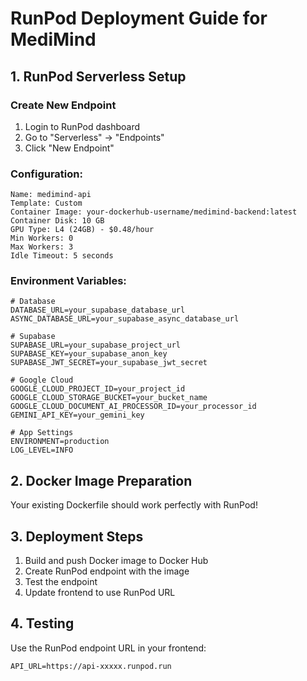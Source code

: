 # RunPod Deployment Guide for MediMind

## 1. RunPod Serverless Setup

### Create New Endpoint
1. Login to RunPod dashboard
2. Go to "Serverless" → "Endpoints"
3. Click "New Endpoint"

### Configuration:
```
Name: medimind-api
Template: Custom
Container Image: your-dockerhub-username/medimind-backend:latest
Container Disk: 10 GB
GPU Type: L4 (24GB) - $0.48/hour
Min Workers: 0
Max Workers: 3
Idle Timeout: 5 seconds
```

### Environment Variables:
```
# Database
DATABASE_URL=your_supabase_database_url
ASYNC_DATABASE_URL=your_supabase_async_database_url

# Supabase
SUPABASE_URL=your_supabase_project_url
SUPABASE_KEY=your_supabase_anon_key
SUPABASE_JWT_SECRET=your_supabase_jwt_secret

# Google Cloud
GOOGLE_CLOUD_PROJECT_ID=your_project_id
GOOGLE_CLOUD_STORAGE_BUCKET=your_bucket_name
GOOGLE_CLOUD_DOCUMENT_AI_PROCESSOR_ID=your_processor_id
GEMINI_API_KEY=your_gemini_key

# App Settings
ENVIRONMENT=production
LOG_LEVEL=INFO
```

## 2. Docker Image Preparation

Your existing Dockerfile should work perfectly with RunPod!

## 3. Deployment Steps

1. Build and push Docker image to Docker Hub
2. Create RunPod endpoint with the image
3. Test the endpoint
4. Update frontend to use RunPod URL

## 4. Testing

Use the RunPod endpoint URL in your frontend:
```
API_URL=https://api-xxxxx.runpod.run
``` 